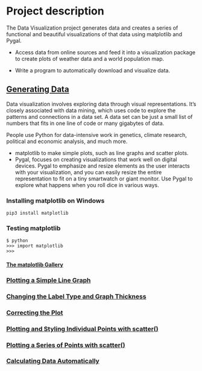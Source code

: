 # Project description
The Data Visualization project generates data and creates a series of functional and beautiful visualizations of that data using matplotlib and Pygal.

-  Access data from online sources and feed it into a visualization package to create plots of weather data and a world population map.

-  Write a program to automatically download and visualize data.

## <a href="https://github.com/talhatallat/Data-Visualization/tree/main/Generating%20Data">Generating Data<a/>
Data visualization involves exploring data through visual representations. It’s closely associated with data mining, which uses code to explore the patterns and connections in a data set. A data set can be just a small list of numbers that fits in one line of code or many gigabytes of data.


People use Python for data-intensive work in genetics, climate research, political and economic analysis, and much more.

-  matplotlib to make simple plots, such as line graphs and scatter plots.
-  Pygal, focuses on creating visualizations that work well on digital devices. Pygal to emphasize and resize elements as the user interacts with your visualization, and you can easily resize the entire representation to fit on a tiny smartwatch or giant monitor. Use Pygal to explore what happens when you roll dice in various ways.

### Installing matplotlib on Windows
    pip3 install matplotlib 
    
### Testing matplotlib
    $ python
    >>> import matplotlib
    >>>
#### <a href="http://matplotlib.org/">The matplotlib Gallery<a/>

### <a href="https://github.com/talhatallat/Data-Visualization/blob/main/Generating%20Data/Plotting%20a%20Simple%20Line%20Graph.py">Plotting a Simple Line Graph<a/>

### <a href="https://github.com/talhatallat/Data-Visualization/blob/main/Generating%20Data/Changing_the_Label_Type_and_Graph_Thickness.py">Changing the Label Type and Graph Thickness<a/>

### <a href="https://github.com/talhatallat/Data-Visualization/blob/main/Generating%20Data/Correcting_the_Plot.py">Correcting the Plot<a/>

### <a href="https://github.com/talhatallat/Data-Visualization/blob/main/Generating%20Data/Plotting_and_Styling_Individual_Points_with_scatter().py">Plotting and Styling Individual Points with scatter()<a/>

### <a href="https://github.com/talhatallat/Data-Visualization/blob/main/Generating%20Data/Plotting_a_Series_of_Points_with_scatter().py">Plotting a Series of Points with scatter()<a/>

### <a href="">Calculating Data Automatically<a/>
